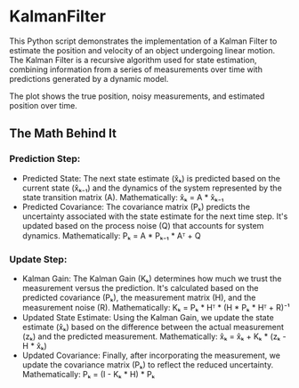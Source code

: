 # KalmanFilter
This Python script demonstrates the implementation of a Kalman Filter to estimate the position and velocity of an object undergoing linear motion. The Kalman Filter is a recursive algorithm used for state estimation, combining information from a series of measurements over time with predictions generated by a dynamic model.

The plot shows the true position, noisy measurements, and estimated position over time.

## The Math Behind It

### Prediction Step:
- Predicted State:
The next state estimate (x̂ₖ) is predicted based on the current state (x̂ₖ₋₁) and the dynamics of the system represented by the state transition matrix (A).
Mathematically:
x̂ₖ = A * x̂ₖ₋₁
- Predicted Covariance:
The covariance matrix (Pₖ) predicts the uncertainty associated with the state estimate for the next time step. It's updated based on the process noise (Q) that accounts for system dynamics.
Mathematically:
Pₖ = A * Pₖ₋₁ * Aᵀ + Q

### Update Step:
- Kalman Gain:
The Kalman Gain (Kₖ) determines how much we trust the measurement versus the prediction. It's calculated based on the predicted covariance (Pₖ), the measurement matrix (H), and the measurement noise (R).
Mathematically:
Kₖ = Pₖ * Hᵀ * (H * Pₖ * Hᵀ + R)⁻¹
- Updated State Estimate:
Using the Kalman Gain, we update the state estimate (x̂ₖ) based on the difference between the actual measurement (zₖ) and the predicted measurement.
Mathematically:
x̂ₖ = x̂ₖ + Kₖ * (zₖ - H * x̂ₖ)
- Updated Covariance:
Finally, after incorporating the measurement, we update the covariance matrix (Pₖ) to reflect the reduced uncertainty.
Mathematically:
Pₖ = (I - Kₖ * H) * Pₖ



